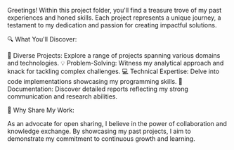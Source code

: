 Greetings! Within this project folder, you'll find a treasure trove of my past experiences and honed skills. Each project represents a unique journey, a testament to my dedication and passion for creating impactful solutions.

🔍 What You'll Discover:

🚀 Diverse Projects: Explore a range of projects spanning various domains and technologies.
💡 Problem-Solving: Witness my analytical approach and knack for tackling complex challenges.
💻 Technical Expertise: Delve into code implementations showcasing my programming skills.
📝 Documentation: Discover detailed reports reflecting my strong communication and research abilities.

🌟 Why Share My Work:

As an advocate for open sharing, I believe in the power of collaboration and knowledge exchange. By showcasing my past projects, I aim to demonstrate my commitment to continuous growth and learning.
